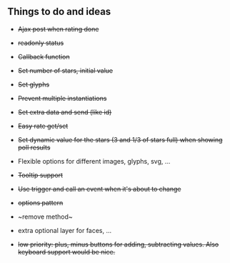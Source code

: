 Things to do and ideas
---

- ~~Ajax post when rating done~~
- ~~readonly status~~
- ~~Callback function~~
- ~~Set number of stars, initial value~~
- ~~Set glyphs~~
- ~~Prevent multiple instantiations~~
- ~~Set extra data and send (like id)~~
- ~~Easy rate get/set~~
- ~~Set dynamic value for the stars (3 and 1/3 of stars full) when showing poll results~~
- Flexible options for different images, glyphs, svg, ...
- ~~Tooltip support~~
- ~~Use trigger and call an event when it's about to change~~

- ~~options pattern~~
- ~remove method~
- extra optional layer for faces, ...
- ~~low priority: plus, minus buttons for adding, subtracting values. Also keyboard support would be nice.~~
